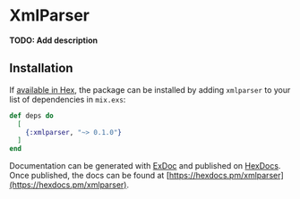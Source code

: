 # XmlParser

**TODO: Add description**

## Installation

If [available in Hex](https://hex.pm/docs/publish), the package can be installed
by adding `xmlparser` to your list of dependencies in `mix.exs`:

```elixir
def deps do
  [
    {:xmlparser, "~> 0.1.0"}
  ]
end
```

Documentation can be generated with [ExDoc](https://github.com/elixir-lang/ex_doc)
and published on [HexDocs](https://hexdocs.pm). Once published, the docs can
be found at [https://hexdocs.pm/xmlparser](https://hexdocs.pm/xmlparser).

